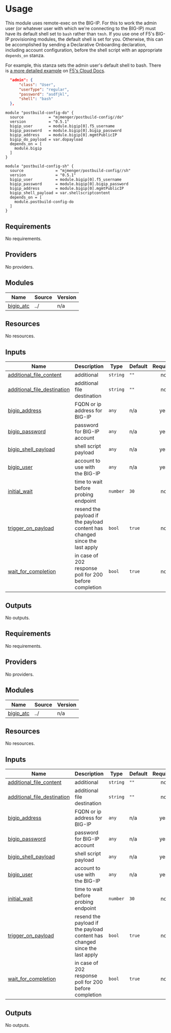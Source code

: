 # Usage
This module uses remote-exec on the BIG-IP. For this to work the admin user (or whatever user with which we're connecting to the BIG-IP) must have its default shell set to ```bash``` rather than ```tmsh```. If you use one of F5's BIG-IP provisioning modules, the default shell is set for you. Otherwise, this can be accomplished by sending a Declarative Onboarding declaration, including account configuration, before the shell script with an appropriate ```depends_on``` stanza.

For example, this stanza sets the admin user's default shell to bash. There is [a more detailed example](https://clouddocs.f5.com/products/extensions/f5-declarative-onboarding/latest/declarations/basic.html#user-class) on [F5's Cloud Docs](clouddocs.f5.com).
```json
  "admin": {
      "class": "User",
      "userType": "regular",
      "password": "asdfjkl",
      "shell": "bash"
  },

```

```hcl
module "postbuild-config-do" {
  source           = "mjmenger/postbuild-config//do"
  version          = "0.5.1"
  bigip_user       = module.bigip[0].f5_username
  bigip_password   = module.bigip[0].bigip_password
  bigip_address    = module.bigip[0].mgmtPublicIP
  bigip_do_payload = var.dopayload
  depends_on = [
    module.bigip
  ]
}

module "postbuild-config-sh" {
  source              = "mjmenger/postbuild-config//sh"
  version             = "0.5.1"
  bigip_user          = module.bigip[0].f5_username
  bigip_password      = module.bigip[0].bigip_password
  bigip_address       = module.bigip[0].mgmtPublicIP
  bigip_shell_payload = var.shellscriptcontent
  depends_on = [
    module.postbuild-config-do
  ]
}

```


<!--- BEGIN_TF_DOCS --->
## Requirements

No requirements.

## Providers

No providers.

## Modules

| Name | Source | Version |
|------|--------|---------|
| <a name="module_bigip_atc"></a> [bigip\_atc](#module\_bigip\_atc) | ../ | n/a |

## Resources

No resources.

## Inputs

| Name | Description | Type | Default | Required |
|------|-------------|------|---------|:--------:|
| <a name="input_additional_file_content"></a> [additional\_file\_content](#input\_additional\_file\_content) | additional | `string` | `""` | no |
| <a name="input_additional_file_destination"></a> [additional\_file\_destination](#input\_additional\_file\_destination) | additional file destination | `string` | `""` | no |
| <a name="input_bigip_address"></a> [bigip\_address](#input\_bigip\_address) | FQDN or ip address for BIG-IP | `any` | n/a | yes |
| <a name="input_bigip_password"></a> [bigip\_password](#input\_bigip\_password) | password for BIG-IP account | `any` | n/a | yes |
| <a name="input_bigip_shell_payload"></a> [bigip\_shell\_payload](#input\_bigip\_shell\_payload) | shell script payload | `any` | n/a | yes |
| <a name="input_bigip_user"></a> [bigip\_user](#input\_bigip\_user) | account to use with the BIG-IP | `any` | n/a | yes |
| <a name="input_initial_wait"></a> [initial\_wait](#input\_initial\_wait) | time to wait before probing endpoint | `number` | `30` | no |
| <a name="input_trigger_on_payload"></a> [trigger\_on\_payload](#input\_trigger\_on\_payload) | resend the payload if the payload content has changed since the last apply | `bool` | `true` | no |
| <a name="input_wait_for_completion"></a> [wait\_for\_completion](#input\_wait\_for\_completion) | in case of 202 response poll for 200 before completion | `bool` | `true` | no |

## Outputs

No outputs.

<!--- END_TF_DOCS --->


<!-- BEGIN_TF_DOCS -->
## Requirements

No requirements.

## Providers

No providers.

## Modules

| Name | Source | Version |
|------|--------|---------|
| <a name="module_bigip_atc"></a> [bigip\_atc](#module\_bigip\_atc) | ../ | n/a |

## Resources

No resources.

## Inputs

| Name | Description | Type | Default | Required |
|------|-------------|------|---------|:--------:|
| <a name="input_additional_file_content"></a> [additional\_file\_content](#input\_additional\_file\_content) | additional | `string` | `""` | no |
| <a name="input_additional_file_destination"></a> [additional\_file\_destination](#input\_additional\_file\_destination) | additional file destination | `string` | `""` | no |
| <a name="input_bigip_address"></a> [bigip\_address](#input\_bigip\_address) | FQDN or ip address for BIG-IP | `any` | n/a | yes |
| <a name="input_bigip_password"></a> [bigip\_password](#input\_bigip\_password) | password for BIG-IP account | `any` | n/a | yes |
| <a name="input_bigip_shell_payload"></a> [bigip\_shell\_payload](#input\_bigip\_shell\_payload) | shell script payload | `any` | n/a | yes |
| <a name="input_bigip_user"></a> [bigip\_user](#input\_bigip\_user) | account to use with the BIG-IP | `any` | n/a | yes |
| <a name="input_initial_wait"></a> [initial\_wait](#input\_initial\_wait) | time to wait before probing endpoint | `number` | `30` | no |
| <a name="input_trigger_on_payload"></a> [trigger\_on\_payload](#input\_trigger\_on\_payload) | resend the payload if the payload content has changed since the last apply | `bool` | `true` | no |
| <a name="input_wait_for_completion"></a> [wait\_for\_completion](#input\_wait\_for\_completion) | in case of 202 response poll for 200 before completion | `bool` | `true` | no |

## Outputs

No outputs.
<!-- END_TF_DOCS -->